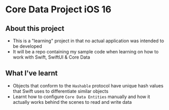 #  Core Data Project iOS 16
## About this project
- This is a "learning" project in that no actual application was intended to be developed
- It will be a repo containing my sample code when learning on how to work with Swift, SwiftUI & Core Data


## What I've learnt
- Objects that conform to the `Hashable` protocol have unique hash values that Swift uses to differentiate similar objects
- Learnt how to configure `Core Data Entities` manually and how it actually works behind the scenes to read and write data  

